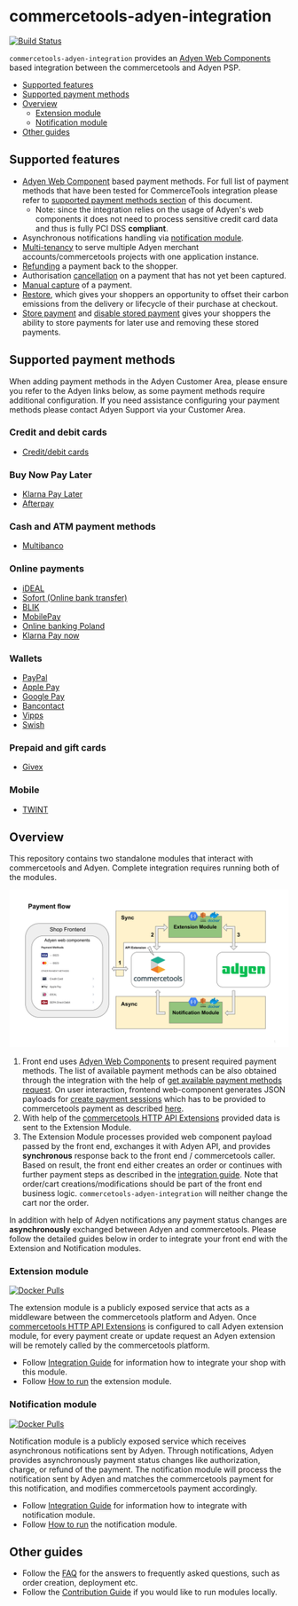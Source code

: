 # commercetools-adyen-integration
[![Build Status](https://github.com/commercetools/commercetools-adyen-integration/workflows/CI/badge.svg?branch=master)](https://github.com/commercetools/commercetools-adyen-integration/actions)

`commercetools-adyen-integration` provides an [Adyen Web Components](https://docs.adyen.com/checkout/components-web) based integration between the commercetools and Adyen PSP.

<!-- START doctoc generated TOC please keep comment here to allow auto update -->
<!-- DON'T EDIT THIS SECTION, INSTEAD RE-RUN doctoc TO UPDATE -->


- [Supported features](#supported-features)
- [Supported payment methods](#supported-payment-methods)
- [Overview](#overview)
  - [Extension module](#extension-module)
  - [Notification module](#notification-module)
- [Other guides](#other-guides)

<!-- END doctoc generated TOC please keep comment here to allow auto update -->

## Supported features

- [Adyen Web Component](https://docs.adyen.com/checkout/components-web) based payment methods.
For full list of payment methods that have been tested for CommerceTools integration please refer to
[supported payment methods section](#supported-payment-methods) of this document.
  - Note: since the integration relies on the usage of Adyen's web components it does not need to process sensitive credit card data and thus is fully PCI DSS **compliant**.
- Asynchronous notifications handling via [notification module](#notification-module).
- [Multi-tenancy](./extension/docs/WebComponentsIntegrationGuide.md#multi-tenancy) to serve multiple Adyen merchant accounts/commercetools projects with one application instance.
- [Refunding](./extension/docs/Refund.md) a payment back to the shopper.
- Authorisation [cancellation](./extension/docs/CancelPayment.md) on a payment that has not yet been captured.
- [Manual capture](./extension/docs/ManualCapture.md) of a payment.
- [Restore](./extension/docs/Restore.md), which gives your shoppers an opportunity to offset their carbon emissions from the delivery or lifecycle of their purchase at checkout. 
- [Store payment](./extension/docs/StorePayment.md) and [disable stored payment](./extension/docs/DisableStoredPayments.md) gives your shoppers the ability to store payments for later use and removing these stored payments.

## Supported payment methods

When adding payment methods in the Adyen Customer Area, please ensure you refer to the Adyen links below, as some payment methods require additional configuration.
If you need assistance configuring your payment methods please contact Adyen Support via your Customer Area.

### Credit and debit cards

- [Credit/debit cards](https://docs.adyen.com/payment-methods/cards/)

### Buy Now Pay Later

- [Klarna Pay Later](https://docs.adyen.com/payment-methods/klarna/)
- [Afterpay](https://docs.adyen.com/payment-methods/afterpaytouch/)

### Cash and ATM payment methods

- [Multibanco](https://docs.adyen.com/payment-methods/multibanco/)

### Online payments

- [iDEAL](https://docs.adyen.com/payment-methods/ideal/)
- [Sofort (Online bank transfer)](https://docs.adyen.com/payment-methods/sofort/)
- [BLIK](https://docs.adyen.com/payment-methods/blik/)
- [MobilePay](https://docs.adyen.com/payment-methods/mobilepay/)
- [Online banking Poland](https://docs.adyen.com/payment-methods/online-banking-poland/)
- [Klarna Pay now](https://docs.adyen.com/payment-methods/klarna/)

### Wallets

- [PayPal](https://docs.adyen.com/payment-methods/paypal/)
- [Apple Pay](https://docs.adyen.com/payment-methods/apple-pay/)
- [Google Pay](https://docs.adyen.com/payment-methods/google-pay/)
- [Bancontact](https://docs.adyen.com/payment-methods/bancontact/)
- [Vipps](https://docs.adyen.com/payment-methods/vipps/)
- [Swish](https://docs.adyen.com/payment-methods/swish/)

### Prepaid and gift cards

- [Givex](https://docs.adyen.com/payment-methods/gift-cards/)

### Mobile

- [TWINT](https://docs.adyen.com/payment-methods/twint/)

## Overview
This repository contains two standalone modules that interact with commercetools and Adyen.
Complete integration requires running both of the modules.

![Payment flow](./docs/images/payment-flow.svg)
1. Front end uses [Adyen Web Components](https://docs.adyen.com/checkout/supported-payment-methods) to present required payment methods. The list of available payment methods can be also obtained through the integration with the help of [get available payment methods request](./extension/docs/WebComponentsIntegrationGuide.md#step-3-get-available-payment-methods-optional). On user interaction, frontend web-component generates JSON payloads for [create payment sessions](https://docs.adyen.com/online-payments/web-components#create-payment-session) which has to be provided to commercetools payment as described [here](./extension/docs/WebComponentsIntegrationGuide.md#web-components-integration-guide).  
2. With help of the [commercetools HTTP API Extensions](https://docs.commercetools.com/api/projects/api-extensions) provided data is sent to the Extension Module.
3. The Extension Module processes provided web component payload passed by the front end, exchanges it with Adyen API, and provides **synchronous** response back to the front end / commercetools caller. Based on result, the front end either creates an order or continues with further payment steps as described in the [integration guide](./extension/docs/WebComponentsIntegrationGuide.md#web-components-integration-guide). Note that order/cart creations/modifications should be part of the front end business logic. `commercetools-adyen-integration` will neither change the cart nor the order.

In addition with help of Adyen notifications any payment status changes are **asynchronously** exchanged between Adyen and commercetools.
Please follow the detailed guides below in order to integrate your front end with the Extension and Notification modules.

### Extension module 

[![Docker Pulls](https://img.shields.io/docker/pulls/commercetools/commercetools-adyen-integration-extension)](https://hub.docker.com/r/commercetools/commercetools-adyen-integration-extension)

The extension module is a publicly exposed service that acts as a middleware between the commercetools platform and Adyen. 
Once [commercetools HTTP API Extensions](https://docs.commercetools.com/api/projects/api-extensions) is configured to call Adyen extension module, for every payment create or update request an Adyen extension will be remotely called by the commercetools platform.

- Follow [Integration Guide](./extension/docs/WebComponentsIntegrationGuide.md) for information how to integrate your shop with this module.
- Follow [How to run](extension/docs/HowToRun.md) the extension module.

### Notification module 

[![Docker Pulls](https://img.shields.io/docker/pulls/commercetools/commercetools-adyen-integration-notification)](https://hub.docker.com/r/commercetools/commercetools-adyen-integration-notification)

Notification module is a publicly exposed service which receives asynchronous notifications sent by Adyen.
Through notifications, Adyen provides asynchronously payment status changes like authorization, charge, or refund of the payment.
The notification module will process the notification sent by Adyen and matches the commercetools payment for this notification, and modifies commercetools payment accordingly.

- Follow [Integration Guide](./notification/docs/IntegrationGuide.md) for information how to integrate with notification module.
- Follow [How to run](notification/docs/HowToRun.md) the notification module.

## Other guides
 
- Follow the [FAQ](docs/FAQ.md) for the answers to frequently asked questions, such as order creation, deployment etc. 
- Follow the [Contribution Guide](docs/ContributionGuide.md) if you would like to run modules locally.

